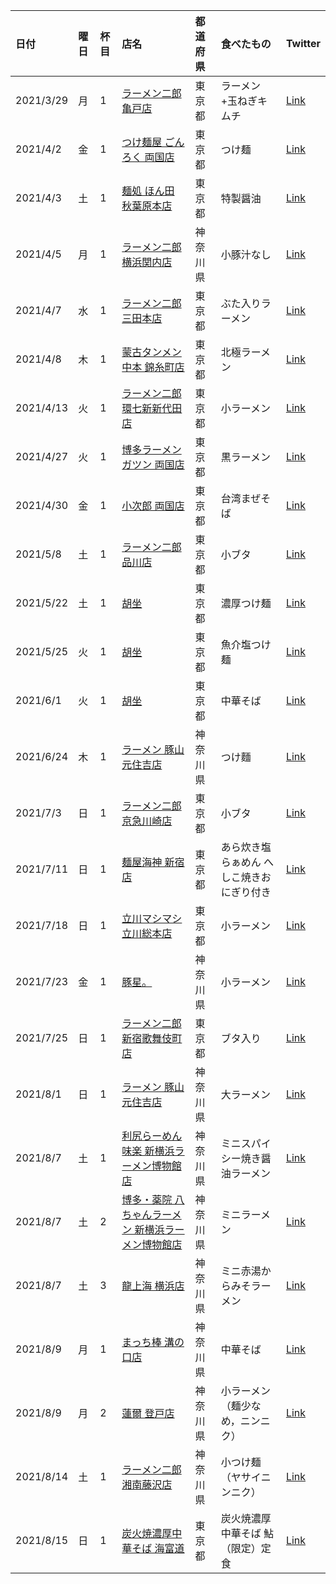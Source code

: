 | 日付 | 曜日 | 杯目 | 店名 | 都道府県 | 食べたもの | Twitter |
| :--- | :--- | :--- | :--- | :--- | :--- | :--- |
| 2021/3/29 | 月 | 1 | [ラーメン二郎 亀戸店](https://tabelog.com/tokyo/A1312/A131202/13008000/) | 東京都 | ラーメン+玉ねぎキムチ | [Link](https://twitter.com/mirucaaura/status/1376404128956522499?s=20) |
| 2021/4/2 | 金 | 1 | [つけ麺屋 ごんろく 両国店](https://tabelog.com/tokyo/A1312/A131201/13003718/) | 東京都 | つけ麺 | [Link](https://twitter.com/mirucaaura/status/1377796308786810881?s=20) |
| 2021/4/3 | 土 | 1 | [麺処 ほん田 秋葉原本店](https://tabelog.com/tokyo/A1310/A131001/13246285/) | 東京都 | 特製醤油 | [Link](https://twitter.com/mirucaaura/status/1378997341856821250?s=20) |
| 2021/4/5 | 月 | 1 | [ラーメン二郎 横浜関内店](https://tabelog.com/kanagawa/A1401/A140104/14001518/) | 神奈川県 | 小豚汁なし | [Link](https://twitter.com/mirucaaura/status/1379029679982571520?s=20) |
| 2021/4/7 | 水 | 1 | [ラーメン二郎 三田本店](https://tabelog.com/tokyo/A1314/A131402/13006051/) | 東京都 | ぶた入りラーメン | [Link](https://twitter.com/mirucaaura/status/1379664685398519809?s=20) |
| 2021/4/8 | 木 | 1 | [蒙古タンメン中本 錦糸町店](https://tabelog.com/tokyo/A1312/A131201/13234903/) | 東京都 | 北極ラーメン | [Link](https://twitter.com/mirucaaura/status/1380057414620176386?s=20) |
| 2021/4/13 | 火 | 1 | [ラーメン二郎 環七新新代田店](https://tabelog.com/tokyo/A1318/A131803/13010833/) | 東京都 | 小ラーメン | [Link](https://twitter.com/mirucaaura/status/1381824110322348036?s=20) |
| 2021/4/27 | 火 | 1 | [博多ラーメン ガツン 両国店](https://tabelog.com/tokyo/A1311/A131103/13162358/) | 東京都 | 黒ラーメン | [Link](https://twitter.com/mirucaaura/status/1386893564219592708?s=20) |
| 2021/4/30 | 金 | 1 | [小次郎 両国店](https://tabelog.com/tokyo/A1312/A131201/13114864/) | 東京都 | 台湾まぜそば | [Link](https://twitter.com/mirucaaura/status/1388093685959520257?s=20) |
| 2021/5/8 | 土 | 1 | [ラーメン二郎 品川店](https://tabelog.com/tokyo/A1314/A131405/13007375/) | 東京都 | 小ブタ | [Link](https://twitter.com/mirucaaura/status/1390903309427306497?s=20) |
| 2021/5/22 | 土 | 1 | [胡坐](https://tabelog.com/tokyo/A1312/A131201/13114683/) | 東京都 | 濃厚つけ麺 | [Link](https://twitter.com/mirucaaura/status/1395762039117664261?s=20) |
| 2021/5/25 | 火 | 1 | [胡坐](https://tabelog.com/tokyo/A1312/A131201/13114683/) | 東京都 | 魚介塩つけ麺 | [Link](https://twitter.com/mirucaaura/status/1397099596958949382?s=20) |
| 2021/6/1 | 火 | 1 | [胡坐](https://tabelog.com/tokyo/A1312/A131201/13114683/) | 東京都 | 中華そば | [Link](https://twitter.com/mirucaaura/status/1399665785606262786?s=20) |
| 2021/6/24 | 木 | 1 | [ラーメン 豚山 元住吉店](https://tabelog.com/kanagawa/A1405/A140504/14076127/) | 神奈川県 | つけ麵 | [Link](https://twitter.com/mirucaaura/status/1407716468863561730?s=20) |
| 2021/7/3 | 日 | 1 | [ラーメン二郎 京急川崎店](https://tabelog.com/kanagawa/A1405/A140501/14000765/) | 東京都 | 小ブタ | [Link](https://twitter.com/mirucaaura/status/1411156658487578625?s=20) |
| 2021/7/11 | 日 | 1 | [麺屋海神 新宿店](https://tabelog.com/tokyo/A1304/A130401/13045287/) | 東京都 | あら炊き塩らぁめん へしこ焼きおにぎり付き | [Link](https://twitter.com/mirucaaura/status/1414206559370969095?s=20) |
| 2021/7/18 | 日 | 1 | [立川マシマシ 立川総本店](https://tabelog.com/tokyo/A1329/A132901/13173764/) | 東京都 | 小ラーメン | [Link](https://twitter.com/mirucaaura/status/1416419835152457734?s=20) |
| 2021/7/23 | 金 | 1 | [豚星。](https://tabelog.com/kanagawa/A1405/A140504/14058333/) | 神奈川県 | 小ラーメン | [Link](https://twitter.com/mirucaaura/status/1418515977470300163?s=20) |
| 2021/7/25 | 日 | 1 | [ラーメン二郎 新宿歌舞伎町店](https://tabelog.com/tokyo/A1304/A130401/13200815/) | 東京都 | ブタ入り | [Link](https://twitter.com/mirucaaura/status/1419136318127235072?s=20) |
| 2021/8/1 | 日 | 1 | [ラーメン 豚山 元住吉店](https://tabelog.com/kanagawa/A1405/A140504/14076127/) | 神奈川県 | 大ラーメン | [Link](https://twitter.com/mirucaaura/status/1421729655728398346?s=20) |
| 2021/8/7 | 土 | 1 | [利尻らーめん味楽 新横浜ラーメン博物館店](https://tabelog.com/kanagawa/A1401/A140206/14066708/) | 神奈川県 | ミニスパイシー焼き醤油ラーメン | [Link](https://twitter.com/mirucaaura/status/1423956723417554947?s=20) |
| 2021/8/7 | 土 | 2 | [博多・薬院 八ちゃんラーメン 新横浜ラーメン博物館店](https://tabelog.com/kanagawa/A1401/A140206/14074442/) | 神奈川県 | ミニラーメン | [Link](https://twitter.com/mirucaaura/status/1423957076758253569?s=20) |
| 2021/8/7 | 土 | 3 | [龍上海 横浜店](https://tabelog.com/kanagawa/A1401/A140206/14003644/) | 神奈川県 | ミニ赤湯からみそラーメン | [Link](https://twitter.com/mirucaaura/status/1423957346552664065?s=20) |
| 2021/8/9 | 月 | 1 | [まっち棒 溝の口店](https://tabelog.com/kanagawa/A1405/A140505/14006090/) | 神奈川県 | 中華そば | [Link](https://twitter.com/mirucaaura/status/1424618855276564480?s=20) |
| 2021/8/9 | 月 | 2 | [蓮爾 登戸店](https://tabelog.com/kanagawa/A1405/A140506/14003791/) | 神奈川県 | 小ラーメン（麺少なめ，ニンニク）| [Link](https://twitter.com/mirucaaura/status/1424654977469861893?s=20) |
| 2021/8/14 | 土 | 1 | [ラーメン二郎 湘南藤沢店](https://tabelog.com/kanagawa/A1404/A140404/14035072/) | 神奈川県 | 小つけ麺（ヤサイニンニク）| [Link](https://twitter.com/mirucaaura/status/1426380355024539649?s=20) |
| 2021/8/15 | 日 | 1 | [炭火焼濃厚中華そば 海富道](https://tabelog.com/tokyo/A1310/A131002/13258496/) | 東京都 | 炭火焼濃厚中華そば 鮎（限定）定食 | [Link](https://twitter.com/mirucaaura/status/1426739207171547137?s=20) |